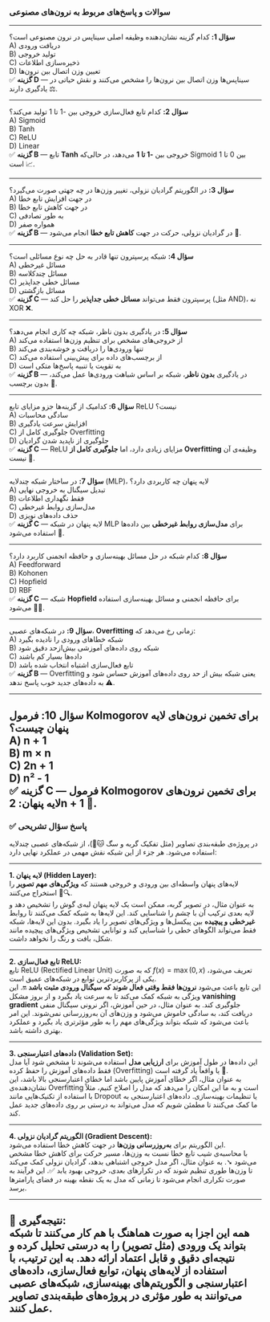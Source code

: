 ### سوالات و پاسخ‌های مربوط به نرون‌های مصنوعی

---

**سؤال 1:**
کدام گزینه نشان‌دهنده وظیفه اصلی سیناپس در نرون مصنوعی است؟  
A) دریافت ورودی  
B) تولید خروجی  
C) ذخیره‌سازی اطلاعات  
D) تعیین وزن اتصال بین نرون‌ها  
✅ **گزینه D** — سیناپس‌ها وزن اتصال بین نرون‌ها را مشخص می‌کنند و نقش حیاتی در یادگیری دارند ⚖️.

---

**سؤال 2:**
کدام تابع فعال‌سازی خروجی بین -1 تا 1 تولید می‌کند؟  
A) Sigmoid  
B) Tanh  
C) ReLU  
D) Linear  
✅ **گزینه B** — تابع **Tanh** خروجی بین **-1 تا 1** می‌دهد، در حالی‌که Sigmoid بین 0 تا 1 است 📈.

---

**سؤال 3:**
در الگوریتم گرادیان نزولی، تغییر وزن‌ها در چه جهتی صورت می‌گیرد؟  
A) در جهت افزایش تابع خطا  
B) در جهت کاهش تابع خطا  
C) به طور تصادفی  
D) همواره صفر  
✅ **گزینه B** — در گرادیان نزولی، حرکت در جهت **کاهش تابع خطا** انجام می‌شود 🔽.

---

**سؤال 4:**
شبکه پرسپترون تنها قادر به حل چه نوع مسائلی است؟  
A) مسائل غیرخطی  
B) مسائل چندکلاسه  
C) مسائل خطی جداپذیر  
D) مسائل بازگشتی  
✅ **گزینه C** — پرسپترون فقط می‌تواند **مسائل خطی جداپذیر** را حل کند (مثل AND)، نه XOR ❌.

---

**سؤال 5:**
در یادگیری بدون ناظر، شبکه چه کاری انجام می‌دهد؟  
A) از خروجی‌های مشخص برای تنظیم وزن‌ها استفاده می‌کند  
B) تنها ورودی‌ها را دریافت و خوشه‌بندی می‌کند  
C) از برچسب‌های داده برای پیش‌بینی استفاده می‌کند  
D) به تقویت یا تنبیه پاسخ‌ها متکی است  
✅ **گزینه B** — در یادگیری **بدون ناظر**، شبکه بر اساس شباهت ورودی‌ها عمل می‌کند، بدون برچسب 🧩.

---

**سؤال 6:**
کدامیک از گزینه‌ها جزو مزایای تابع ReLU نیست؟  
A) سادگی محاسبات  
B) افزایش سرعت یادگیری  
C) جلوگیری کامل از Overfitting  
D) جلوگیری از ناپدید شدن گرادیان  
✅ **گزینه C** — ReLU مزایای زیادی دارد، اما **جلوگیری کامل از Overfitting** وظیفه‌ی آن نیست 🚫.

---

**سؤال 7:**
در ساختار شبکه چندلایه (MLP)، لایه پنهان چه کاربردی دارد؟  
A) تبدیل سیگنال به خروجی نهایی  
B) فقط نگهداری اطلاعات  
C) مدل‌سازی روابط غیرخطی  
D) حذف داده‌های نویزی  
✅ **گزینه C** — لایه پنهان در شبکه MLP برای **مدل‌سازی روابط غیرخطی** بین داده‌ها استفاده می‌شود 🧠.

---

**سؤال 8:**
کدام شبکه در حل مسائل بهینه‌سازی و حافظه انجمنی کاربرد دارد؟  
A) Feedforward  
B) Kohonen  
C) Hopfield  
D) RBF  
✅ **گزینه C** — شبکه **Hopfield** برای حافظه انجمنی و مسائل بهینه‌سازی استفاده می‌شود 💾🔁.

---

**سؤال 9:**
در شبکه‌های عصبی، **Overfitting** زمانی رخ می‌دهد که:  
A) شبکه خطاهای ورودی را نادیده بگیرد  
B) شبکه روی داده‌های آموزشی بیش‌ازحد دقیق شود  
C) داده‌ها بسیار کم باشند  
D) تابع فعال‌سازی اشتباه انتخاب شده باشد  
✅ **گزینه B** — Overfitting یعنی شبکه بیش از حد روی داده‌های آموزش حساس شود و به داده‌های جدید خوب پاسخ ندهد ⚠️.

---

**سؤال 10:**
فرمول Kolmogorov برای تخمین نرون‌های لایه پنهان چیست؟  
A) n + 1  
B) m × n  
C) 2n + 1  
D) n² - 1  
✅ **گزینه C** — فرمول Kolmogorov برای تخمین نرون‌های لایه پنهان: **2n + 1** 📐.
---
### ✅ **پاسخ سؤال تشریحی**

در پروژه‌ی طبقه‌بندی تصاویر (مثل تفکیک گربه و سگ 🐱🐶)، از شبکه‌های عصبی چندلایه استفاده می‌شود. هر جزء از این شبکه نقش مهمی در عملکرد نهایی دارد:

---

**1. لایه پنهان (Hidden Layer):**  
لایه‌های پنهان واسطه‌ای بین ورودی و خروجی هستند که **ویژگی‌های مهم تصویر** را استخراج می‌کنند 🧠🔍.  
به عنوان مثال، در تصویر گربه، ممکن است یک لایه پنهان لبه‌ی گوش را تشخیص دهد و لایه بعدی ترکیب آن با چشم را شناسایی کند. این لایه‌ها به شبکه کمک می‌کنند تا روابط **غیرخطی و پیچیده** بین پیکسل‌ها و ویژگی‌های تصویر را یاد بگیرد. بدون این لایه‌ها، شبکه فقط می‌تواند الگوهای خطی را شناسایی کند و توانایی تشخیص ویژگی‌های پیچیده مانند شکل، بافت و رنگ را نخواهد داشت.

---

**2. تابع فعال‌سازی ReLU:**  
تابع ReLU (Rectified Linear Unit) که به صورت $f(x) = \max(0, x)$ تعریف می‌شود، یکی از پرکاربردترین توابع در شبکه‌های عمیق است.  
این تابع باعث می‌شود **نرون‌ها فقط وقتی فعال شوند که سیگنال ورودی مثبت باشد** 🔛. این ویژگی به شبکه کمک می‌کند تا به سرعت یاد بگیرد و از بروز مشکل **vanishing gradient** جلوگیری کند. به عنوان مثال، در حین آموزش، اگر نرونی سیگنال منفی دریافت کند، به سادگی خاموش می‌شود و وزن‌های آن به‌روزرسانی نمی‌شوند. این امر باعث می‌شود که شبکه بتواند ویژگی‌های مهم را به طور مؤثرتری یاد بگیرد و عملکرد بهتری داشته باشد.

---

**3. داده‌های اعتبارسنجی (Validation Set):**  
این داده‌ها در طول آموزش برای **ارزیابی مدل** استفاده می‌شوند تا مشخص شود آیا مدل فقط داده‌های آموزش را حفظ کرده (Overfitting) یا واقعاً یاد گرفته است 🧪.  
به عنوان مثال، اگر خطای آموزش پایین باشد اما خطای اعتبارسنجی بالا باشد، این نشان‌دهنده‌ی Overfitting است و به ما این امکان را می‌دهد که مدل را اصلاح کنیم، مثلاً با استفاده از تکنیک‌هایی مانند Dropout یا تنظیمات بهینه‌سازی. داده‌های اعتبارسنجی به ما کمک می‌کنند تا مطمئن شویم که مدل می‌تواند به درستی بر روی داده‌های جدید عمل کند.

---

**4. الگوریتم گرادیان نزولی (Gradient Descent):**  
این الگوریتم برای **به‌روزرسانی وزن‌ها** در جهت کاهش خطا استفاده می‌شود.  
با محاسبه‌ی شیب تابع خطا نسبت به وزن‌ها، مسیر حرکت برای کاهش خطا مشخص می‌شود ➘. به عنوان مثال، اگر مدل خروجی اشتباهی بدهد، گرادیان نزولی کمک می‌کند تا وزن‌ها طوری تنظیم شوند که در تکرارهای بعدی، خروجی بهبود یابد ✅. این فرآیند به صورت تکراری انجام می‌شود تا زمانی که مدل به یک نقطه بهینه در فضای پارامترها برسد.

---

📝 **نتیجه‌گیری:**  
همه این اجزا به صورت هماهنگ با هم کار می‌کنند تا شبکه بتواند یک ورودی (مثل تصویر) را به درستی تحلیل کرده و نتیجه‌ای دقیق و قابل اعتماد ارائه دهد. به این ترتیب، با استفاده از لایه‌های پنهان، توابع فعال‌سازی، داده‌های اعتبارسنجی و الگوریتم‌های بهینه‌سازی، شبکه‌های عصبی می‌توانند به طور مؤثری در پروژه‌های طبقه‌بندی تصاویر عمل کنند.
---

